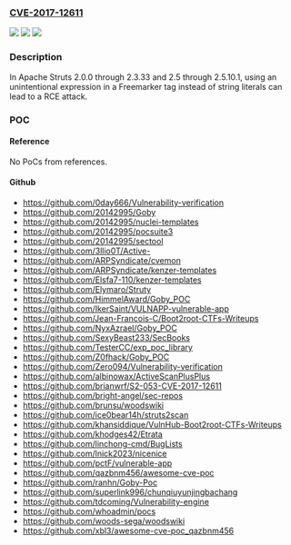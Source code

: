 ### [CVE-2017-12611](https://cve.mitre.org/cgi-bin/cvename.cgi?name=CVE-2017-12611)
![](https://img.shields.io/static/v1?label=Product&message=Apache%20Struts&color=blue)
![](https://img.shields.io/static/v1?label=Version&message=n%2Fa&color=blue)
![](https://img.shields.io/static/v1?label=Vulnerability&message=A%20possible%20Remote%20Code%20Execution%20attack%20when%20using%20an%20unintentional%20expression%20in%20Freemarker%20tag%20instead%20of%20string%20literals&color=brighgreen)

### Description

In Apache Struts 2.0.0 through 2.3.33 and 2.5 through 2.5.10.1, using an unintentional expression in a Freemarker tag instead of string literals can lead to a RCE attack.

### POC

#### Reference
No PoCs from references.

#### Github
- https://github.com/0day666/Vulnerability-verification
- https://github.com/20142995/Goby
- https://github.com/20142995/nuclei-templates
- https://github.com/20142995/pocsuite3
- https://github.com/20142995/sectool
- https://github.com/3llio0T/Active-
- https://github.com/ARPSyndicate/cvemon
- https://github.com/ARPSyndicate/kenzer-templates
- https://github.com/Elsfa7-110/kenzer-templates
- https://github.com/Elymaro/Struty
- https://github.com/HimmelAward/Goby_POC
- https://github.com/IkerSaint/VULNAPP-vulnerable-app
- https://github.com/Jean-Francois-C/Boot2root-CTFs-Writeups
- https://github.com/NyxAzrael/Goby_POC
- https://github.com/SexyBeast233/SecBooks
- https://github.com/TesterCC/exp_poc_library
- https://github.com/Z0fhack/Goby_POC
- https://github.com/Zero094/Vulnerability-verification
- https://github.com/albinowax/ActiveScanPlusPlus
- https://github.com/brianwrf/S2-053-CVE-2017-12611
- https://github.com/bright-angel/sec-repos
- https://github.com/brunsu/woodswiki
- https://github.com/ice0bear14h/struts2scan
- https://github.com/khansiddique/VulnHub-Boot2root-CTFs-Writeups
- https://github.com/khodges42/Etrata
- https://github.com/linchong-cmd/BugLists
- https://github.com/lnick2023/nicenice
- https://github.com/pctF/vulnerable-app
- https://github.com/qazbnm456/awesome-cve-poc
- https://github.com/ranhn/Goby-Poc
- https://github.com/superlink996/chunqiuyunjingbachang
- https://github.com/tdcoming/Vulnerability-engine
- https://github.com/whoadmin/pocs
- https://github.com/woods-sega/woodswiki
- https://github.com/xbl3/awesome-cve-poc_qazbnm456

